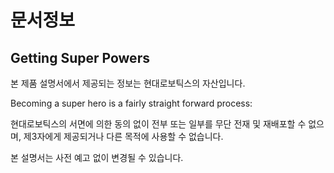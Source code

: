# 문서정보

## Getting Super Powers

본 제품 설명서에서 제공되는 정보는 현대로보틱스의 자산입니다.

Becoming a super hero is a fairly straight forward process:

현대로보틱스의 서면에 의한 동의 없이 전부 또는 일부를 무단 전재 및 재배포할 수 없으며, 제3자에게 제공되거나 다른 목적에 사용할 수 없습니다.



본 설명서는 사전 예고 없이 변경될 수 있습니다.



